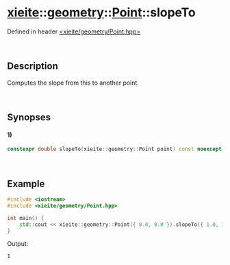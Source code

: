 # [xieite](../../../xieite.md)\:\:[geometry](../../../geometry.md)\:\:[Point](../../Point.md)\:\:slopeTo
Defined in header [<xieite/geometry/Point.hpp>](../../../../include/xieite/geometry/Point.hpp)

&nbsp;

## Description
Computes the slope from this to another point.

&nbsp;

## Synopses
#### 1)
```cpp
constexpr double slopeTo(xieite::geometry::Point point) const noexcept;
```

&nbsp;

## Example
```cpp
#include <iostream>
#include <xieite/geometry/Point.hpp>

int main() {
    std::cout << xieite::geometry::Point({ 0.0, 0.0 }).slopeTo({ 1.0, 1.0 }) << '\n';
}
```
Output:
```
1
```
